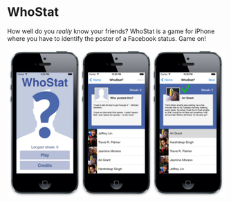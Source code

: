 WhoStat
=======

How well do you *really* know your friends?  WhoStat is a game for iPhone where you have to identify the poster of a Facebook status.  Game on!

![Screenshots of different screens of the WhoStat app](Images/app.jpg)